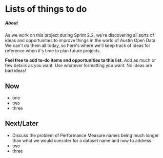 # Lists of things to do

##### About
As we work on this project during Sprint 2.2, we're discovering all sorts of ideas and opportunities to improve things in the world of Austin Open Data. We can't do them all today, so here's where we'll keep track of ideas for reference when it's time to plan future projects.

**Feel free to add to-do items and opportunities to this list.** Add as much or few details as you want. Use whatever formatting you want. No ideas are bad ideas!

## Now

- one
- two
- three

## Next/Later

- Discuss the problem of Performance Measure names being much longer than what we would consider for a dataset name and now to address
- two
- three
